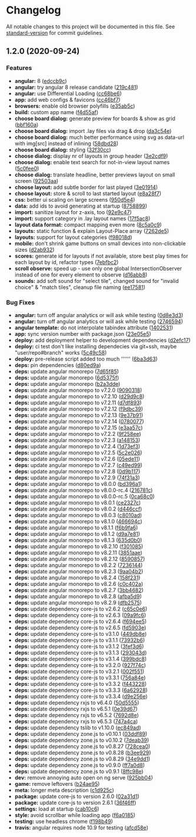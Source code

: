 # Changelog

All notable changes to this project will be documented in this file. See [standard-version](https://github.com/conventional-changelog/standard-version) for commit guidelines.

## 1.2.0 (2020-09-24)


### Features

* **angular:** 8 ([edccb9c](https://github.com/ffalt/mah/commit/edccb9ce1817e410f9585e36ac64b358a091d0e5))
* **angular:** try angular 8 release candidate ([219c481](https://github.com/ffalt/mah/commit/219c4814063848152bea901b75eea5b056374a5e))
* **angular:** use Differential Loading ([cc68be6](https://github.com/ffalt/mah/commit/cc68be68b67ad57eab048c58716279f6d3c830b3))
* **app:** add web configs & favicons ([cc46bf7](https://github.com/ffalt/mah/commit/cc46bf73d7b890c788bbf55c164f6144e1171bf6))
* **browsers:** enable old browser polyfills ([e35ab5c](https://github.com/ffalt/mah/commit/e35ab5c16d2e0e5298babd7368186d3d7fec00e9))
* **build:** custom app name ([f4d55af](https://github.com/ffalt/mah/commit/f4d55af7e7380661b967985aed2d50847e889318))
* **choose board dialog:** generate preview for boards & show as grid ([bbf160a](https://github.com/ffalt/mah/commit/bbf160adc4a5d3ce2596ba239a50d71487cf4768))
* **choose board dialog:** import .lay files via drag & drop ([da3c54e](https://github.com/ffalt/mah/commit/da3c54ea5cd94d465f9822172f09637a19abb85f))
* **choose board dialog:** much better performance using svg as data-url with img[src] instead of inlining ([58dbd28](https://github.com/ffalt/mah/commit/58dbd28a37a47a1ce311b2cac612b4fbad16136c))
* **choose board dialog:** styling ([32f30cc](https://github.com/ffalt/mah/commit/32f30cce7df53888cea7917dca78396c05fcfc9f))
* **choose dialog:** display nr of layouts in group header ([3e2cdf9](https://github.com/ffalt/mah/commit/3e2cdf987ba23e7094204e1b4aeacdf82713b544))
* **choose dialog:** enable text search for not-in-view layout names ([5c0fee0](https://github.com/ffalt/mah/commit/5c0fee0784ef643ed923cdc68ca5149a33433e1d))
* **choose dialog:** translate headline, better previews layout on small screen ([92503aa](https://github.com/ffalt/mah/commit/92503aa11c88f902302033aa5494135394cf857e))
* **choose layout:** add subtle border for last played ([3e01914](https://github.com/ffalt/mah/commit/3e0191431c54549d54fc96b17f3d6404b8cd9292))
* **choose layout:** store & scroll to last started layout ([e8a28f7](https://github.com/ffalt/mah/commit/e8a28f726e0f797d0f6a267e942b4c4b43fc6674))
* **css:** better ui scaling on large screens ([950d5e4](https://github.com/ffalt/mah/commit/950d5e4fcac1c76da8dd49785642db816b2074a1))
* **data:** add ids to avoid generating at startup ([8758899](https://github.com/ffalt/mah/commit/87588993ac6038d318b84da112eee22f68e6298a))
* **import:** sanitize layout for z-axis, too ([92e9c47](https://github.com/ffalt/mah/commit/92e9c4767203022b6da7b6c3b4e2eb9004fcdce3))
* **import:** support category in .lay layout names ([17f5ac8](https://github.com/ffalt/mah/commit/17f5ac85990a64c5b2025f8373de0d475361301d))
* **layout data format:** compact mapping even more ([8c5a0c9](https://github.com/ffalt/mah/commit/8c5a0c91418e2cd24b0497e4c6765a44a9c09fda))
* **layouts:** static function & explain Layout-Place array ([7262de5](https://github.com/ffalt/mah/commit/7262de5b05e3edcde2be9a90a944ba7f0fc9790a))
* **layouts:** support for layout categories ([f98018d](https://github.com/ffalt/mah/commit/f98018db38af2a8a0631f54c8b542da435a5ce81))
* **mobile:** don't shrink game buttons on small devices into non-clickable sizes ([d2ab932](https://github.com/ffalt/mah/commit/d2ab932264c9bbec0d54a3c64a12cd095cbb5d64))
* **scores:** generate id for layouts if not available, store best play times for each layout by id, refactor types ([7ebfbc2](https://github.com/ffalt/mah/commit/7ebfbc2dac8cfcd9c948c56219458bacb885bea0))
* **scroll observe:** speed up - use only one global IntersectionObserver instead of one for every element to observe ([d16abb8](https://github.com/ffalt/mah/commit/d16abb8a5735b6023a975c6df79c8ead4cafdda7))
* **sounds:** add soft sound for "select tile", changed sound for "invalid choice" & "match tiles", cleanup file naming ([ee17581](https://github.com/ffalt/mah/commit/ee175817e7c68b7e8efb34346b7105da9c531a15))


### Bug Fixes

* **angular:** turn off angular analytics or will ask while testing ([0d8e3d3](https://github.com/ffalt/mah/commit/0d8e3d31fa8bb97b1b95d3bda02afd191afd760d))
* **angular:** turn off angular analytics or will ask while testing ([2746594](https://github.com/ffalt/mah/commit/274659421031914a8f636e95fec597f87abe140e))
* **angular template:** do not interpolate tabindex attribute ([1402531](https://github.com/ffalt/mah/commit/14025311c6b1023afa519158eea00d46839116b4))
* **app:** sync version number with package.json ([23e05e5](https://github.com/ffalt/mah/commit/23e05e5083c08efc432eaca7a3e06bc121403f8b))
* **deploy:** add deployment helper to development dependencies ([d2efc17](https://github.com/ffalt/mah/commit/d2efc17407a41654333a17a6c7d030d0f4ff6ca9))
* **deploy:** ci test don't like installing dependecies via git+ssh, maybe "user/repo#branch" works ([5c49c58](https://github.com/ffalt/mah/commit/5c49c58d79bf9d44952e8b91bdba64c6bc81a51e))
* **deploy:** pre-release script added too much '''''' ([6ba3d63](https://github.com/ffalt/mah/commit/6ba3d63abe8942649a09774ed46d5386c1f2243b))
* **deps:** pin dependencies ([d80ed9a](https://github.com/ffalt/mah/commit/d80ed9a2cd631a65ad34d2af66214a05d2a17f7b))
* **deps:** update angular monorepo ([7d65f85](https://github.com/ffalt/mah/commit/7d65f85cbad72117c00a0690aa4ca28558ce3c71))
* **deps:** update angular monorepo ([6d5375f](https://github.com/ffalt/mah/commit/6d5375f81bbc5c8542475c1ed2a8a93be60a1467))
* **deps:** update angular monorepo ([b2a3dde](https://github.com/ffalt/mah/commit/b2a3dde2d1c210f0e8053d3f7b1d231963eb1496))
* **deps:** update angular monorepo to v7.2.0 ([9090318](https://github.com/ffalt/mah/commit/9090318edeab1f22cc11ab39f61ba2af9dc511f0))
* **deps:** update angular monorepo to v7.2.10 ([d29d9c8](https://github.com/ffalt/mah/commit/d29d9c8cdd5c29725d42938ffda520e2ee66a9d4))
* **deps:** update angular monorepo to v7.2.11 ([d7df893](https://github.com/ffalt/mah/commit/d7df89306b9ef5dfd9f37d11588bac7436b42d74))
* **deps:** update angular monorepo to v7.2.12 ([f9dbc39](https://github.com/ffalt/mah/commit/f9dbc39ec004abb4fb8ceea3a1b89d655001d137))
* **deps:** update angular monorepo to v7.2.13 ([9e37b91](https://github.com/ffalt/mah/commit/9e37b915b85d58011260d7514e929851d5526a7a))
* **deps:** update angular monorepo to v7.2.14 ([0780077](https://github.com/ffalt/mah/commit/07800775a621f5f819cfd3029ff3ad229a9bd5fc))
* **deps:** update angular monorepo to v7.2.15 ([e3aa57c](https://github.com/ffalt/mah/commit/e3aa57c1ba14de35b5bb2481150e3a7285358115))
* **deps:** update angular monorepo to v7.2.2 ([9f258ee](https://github.com/ffalt/mah/commit/9f258eee08b7405893c6bdbe200772a13ae1dd26))
* **deps:** update angular monorepo to v7.2.3 ([a148153](https://github.com/ffalt/mah/commit/a1481531c8570d3dab6ce47ec594703f823d2365))
* **deps:** update angular monorepo to v7.2.4 ([1d73ef3](https://github.com/ffalt/mah/commit/1d73ef30b3c6db7ce68cf2afda9ecac98e7078e9))
* **deps:** update angular monorepo to v7.2.5 ([5c2e026](https://github.com/ffalt/mah/commit/5c2e026b9399ca84a2263210f360f1e564ff1aee))
* **deps:** update angular monorepo to v7.2.6 ([05ede11](https://github.com/ffalt/mah/commit/05ede11e74aac9384f7c1b0255ecdd0382b08abd))
* **deps:** update angular monorepo to v7.2.7 ([c49ed99](https://github.com/ffalt/mah/commit/c49ed99abc2b117132da9594010aa578d39eb00b))
* **deps:** update angular monorepo to v7.2.8 ([0d9b117](https://github.com/ffalt/mah/commit/0d9b117c00aa4f5f120cc1960f74330b6268c046))
* **deps:** update angular monorepo to v7.2.9 ([74f31a3](https://github.com/ffalt/mah/commit/74f31a37ec12c523bcf666a15cd35adaa0236ef6))
* **deps:** update angular monorepo to v8.0.0 ([bd396a1](https://github.com/ffalt/mah/commit/bd396a1c4e2511c19d961e3cf3f064981709def9))
* **deps:** update angular monorepo to v8.0.0-rc.4 ([216781c](https://github.com/ffalt/mah/commit/216781cc438aba4cc0c46953505de8f9a5aa46d2))
* **deps:** update angular monorepo to v8.0.0-rc.5 ([0ca68c0](https://github.com/ffalt/mah/commit/0ca68c086ad0575fbb529a82790ce578000dd2c1))
* **deps:** update angular monorepo to v8.0.1 ([ce2327c](https://github.com/ffalt/mah/commit/ce2327c74a32c8d1f21e232bb430232088b9e470))
* **deps:** update angular monorepo to v8.0.2 ([d446ccf](https://github.com/ffalt/mah/commit/d446ccff35dfadd1e39947d5711b0a0ec532d1d1))
* **deps:** update angular monorepo to v8.0.3 ([c8010ad](https://github.com/ffalt/mah/commit/c8010adeb22cfa3921e43614056764ee1ab491e5))
* **deps:** update angular monorepo to v8.1.0 ([466694c](https://github.com/ffalt/mah/commit/466694ca95deae22f5f8d46b545a5abdf5fccc4e))
* **deps:** update angular monorepo to v8.1.1 ([f6b9fa6](https://github.com/ffalt/mah/commit/f6b9fa63f23dd13d17d9ca5bf8e05de7fa0e7bc8))
* **deps:** update angular monorepo to v8.1.2 ([d9a7e81](https://github.com/ffalt/mah/commit/d9a7e81f1a5caf06172c669e5c89879882223870))
* **deps:** update angular monorepo to v8.1.3 ([635d0b0](https://github.com/ffalt/mah/commit/635d0b057d46fb66bf7be29690ac6480ca692ed6))
* **deps:** update angular monorepo to v8.2.10 ([f301085](https://github.com/ffalt/mah/commit/f3010850817163bea0027f73cfda5b3cd1baa74a))
* **deps:** update angular monorepo to v8.2.11 ([3851aae](https://github.com/ffalt/mah/commit/3851aae136e4dc6630aac8c80222b5e31218fbe8))
* **deps:** update angular monorepo to v8.2.12 ([8590857](https://github.com/ffalt/mah/commit/8590857beae39fbab53976703088a60e5ef502cd))
* **deps:** update angular monorepo to v8.2.2 ([7236144](https://github.com/ffalt/mah/commit/7236144c608de0b374966e9ddccef0427f2c2fb9))
* **deps:** update angular monorepo to v8.2.3 ([9aa04b2](https://github.com/ffalt/mah/commit/9aa04b20a1f978bbebcb6e5e13fd409e9467c52e))
* **deps:** update angular monorepo to v8.2.4 ([158f231](https://github.com/ffalt/mah/commit/158f23170c5734ce0f3435371a91bbca3d265423))
* **deps:** update angular monorepo to v8.2.6 ([c0c402a](https://github.com/ffalt/mah/commit/c0c402a69991a134858d6effac88d4c5b674d894))
* **deps:** update angular monorepo to v8.2.7 ([3bb4682](https://github.com/ffalt/mah/commit/3bb46827e2ef4785198d6106527c429bbfcd1766))
* **deps:** update angular monorepo to v8.2.8 ([afba5d9](https://github.com/ffalt/mah/commit/afba5d9368212715927efd072389ba21151534c4))
* **deps:** update angular monorepo to v8.2.9 ([dfb2575](https://github.com/ffalt/mah/commit/dfb2575ebff50e3747b2982d6b1b03a000b36b0d))
* **deps:** update dependency core-js to v2.6.2 ([c65c0e6](https://github.com/ffalt/mah/commit/c65c0e62858fa86dab2afd7de80a2f345df07c9c))
* **deps:** update dependency core-js to v2.6.3 ([09a9fc6](https://github.com/ffalt/mah/commit/09a9fc668d4aaf420801a58559997b9d502b577b))
* **deps:** update dependency core-js to v2.6.4 ([f694ee5](https://github.com/ffalt/mah/commit/f694ee57385fd6dcd2a6eef0661f9648964c6379))
* **deps:** update dependency core-js to v2.6.5 ([fd5903e](https://github.com/ffalt/mah/commit/fd5903e44efd97ad19bb725b75646cd60dd49094))
* **deps:** update dependency core-js to v3.1.0 ([449db8e](https://github.com/ffalt/mah/commit/449db8e0c033ae104f79b439a84ebc1e32b41aa9))
* **deps:** update dependency core-js to v3.1.1 ([73932b6](https://github.com/ffalt/mah/commit/73932b688231902a57097638386a6521003ab74d))
* **deps:** update dependency core-js to v3.1.2 ([3fef3d6](https://github.com/ffalt/mah/commit/3fef3d661066c03c580cf4327333b9cfbcf4725f))
* **deps:** update dependency core-js to v3.1.3 ([293043d](https://github.com/ffalt/mah/commit/293043d506f5e332c07914474b514bc6651a48fd))
* **deps:** update dependency core-js to v3.1.4 ([399bdc8](https://github.com/ffalt/mah/commit/399bdc8e8111db10d2628e1f293ea6e1f4503360))
* **deps:** update dependency core-js to v3.2.0 ([927f74c](https://github.com/ffalt/mah/commit/927f74c1b960c58868277934f929b4b2cebc0cd6))
* **deps:** update dependency core-js to v3.2.1 ([002f551](https://github.com/ffalt/mah/commit/002f551a4d1d2c08a1b5ef31bd607b30d794bb26))
* **deps:** update dependency core-js to v3.3.1 ([756a84e](https://github.com/ffalt/mah/commit/756a84e935b92870d6b3ae2ccab8ab4c3fe10983))
* **deps:** update dependency core-js to v3.3.2 ([f443228](https://github.com/ffalt/mah/commit/f44322853ab0b84b5b7cbd4c9f702865664051f9))
* **deps:** update dependency core-js to v3.3.3 ([6a62928](https://github.com/ffalt/mah/commit/6a62928d68b2e1efe42190294031f8427420a7d3))
* **deps:** update dependency core-js to v3.3.4 ([d9e256e](https://github.com/ffalt/mah/commit/d9e256e2c229151333104f831e2d0254a25638a8))
* **deps:** update dependency rxjs to v6.4.0 ([50d5555](https://github.com/ffalt/mah/commit/50d5555f216567c94a45b10a97b08677750b56ae))
* **deps:** update dependency rxjs to v6.5.1 ([0e39d67](https://github.com/ffalt/mah/commit/0e39d6701fe330c3ab662fb5a1a6e4a97d892741))
* **deps:** update dependency rxjs to v6.5.2 ([7692d8e](https://github.com/ffalt/mah/commit/7692d8ea1717a5ada69a0c8108004921fc48f774))
* **deps:** update dependency rxjs to v6.5.3 ([747a4ca](https://github.com/ffalt/mah/commit/747a4ca093fe39c8a9375b90b79508d078bf0861))
* **deps:** update dependency tslib to v1.10.0 ([ec849ad](https://github.com/ffalt/mah/commit/ec849adc861f5c06702630d8f07a27d30b414b05))
* **deps:** update dependency zone.js to v0.10.1 ([03ddf89](https://github.com/ffalt/mah/commit/03ddf89144cf896c624dd4071f21d83d27329bec))
* **deps:** update dependency zone.js to v0.10.2 ([7deab39](https://github.com/ffalt/mah/commit/7deab391ccbf87527749f7fad2be07543fd10b17))
* **deps:** update dependency zone.js to v0.8.27 ([728cea0](https://github.com/ffalt/mah/commit/728cea06c147f408f427c14738db09bb76a08231))
* **deps:** update dependency zone.js to v0.8.28 ([b3ee929](https://github.com/ffalt/mah/commit/b3ee9295c508370f6afdbae71cb560993b2ff9f9))
* **deps:** update dependency zone.js to v0.8.29 ([34e9dd1](https://github.com/ffalt/mah/commit/34e9dd1215160d851682ba0a10a7518997b8f8f4))
* **deps:** update dependency zone.js to v0.9.0 ([ff7a0d8](https://github.com/ffalt/mah/commit/ff7a0d8cec419628057e0da6489b7d78c4debb56))
* **deps:** update dependency zone.js to v0.9.1 ([8ffc98e](https://github.com/ffalt/mah/commit/8ffc98e73d87d688c3aee6738806de93bee41773))
* **dev:** remove annoying auto open on ng serve ([925bb04](https://github.com/ffalt/mah/commit/925bb046ba7bec563ebc582580d524aae14d69f2))
* **game:** remove leftovers ([b24ae95](https://github.com/ffalt/mah/commit/b24ae958c65a6ce1f8c43621b9d3a9ae2ed86a0c))
* **meta:** longer meta description ([c1d925c](https://github.com/ffalt/mah/commit/c1d925c8a585478dea364a419196757f1467d19d))
* **package:** update core-js to version 2.6.0 ([02a31d1](https://github.com/ffalt/mah/commit/02a31d1cc7bdcbb37612904e14d014815d806898))
* **package:** update core-js to version 2.6.1 ([36f46ff](https://github.com/ffalt/mah/commit/36f46ff849d3b5fb492927e7ddd795b18865d6fd))
* **settings:** load at startup ([cab10c6](https://github.com/ffalt/mah/commit/cab10c67e826b221707540c74a16bc6623b3b368))
* **style:** avoid scrollbar while loading app ([f6a0185](https://github.com/ffalt/mah/commit/f6a0185677323a201cc840901c4841b1046b40ff))
* **testing:** use headless chrome ([f198b49](https://github.com/ffalt/mah/commit/f198b490df49adf99e962477447c5e19d2718564))
* **travis:** angular requires node 10.9 for testing ([afcd58e](https://github.com/ffalt/mah/commit/afcd58e19cfd1b4768e7c1c1a4b196d418b26136))
